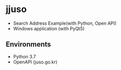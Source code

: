 # jjuso
- Search Address Example(with Python, Open API)
- Windows application (with PyQt5)

## Environments
- Python 3.7
- OpenAPI (juso.go.kr)
